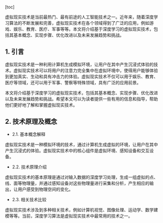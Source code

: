 
[toc]                    
                
                
虚拟现实技术是当前最热门、最有前途的人工智能技术之一。近年来，随着深度学习算法的不断发展和完善，虚拟现实技术在各个领域得到了广泛的应用，例如游戏、娱乐、教育、医疗、军事等等。本文将介绍基于深度学习的虚拟现实技术，包括其基本概念、实现步骤、优化改进以及未来发展趋势和挑战。

## 1. 引言

虚拟现实技术是一种利用计算机生成模拟环境，让用户在其中产生沉浸式体验的技术。虚拟现实技术可以将用户的注意力完全集中在虚拟环境中，使得用户能够体验到更加真实、生动和具有冲击力的体验。虚拟现实技术不仅可以用于娱乐、教育、医疗等领域，还可以用于军事、警察等特殊领域，具有广泛的应用前景。

本文将介绍基于深度学习的虚拟现实技术，包括其基本概念、实现步骤、优化改进以及未来发展趋势和挑战。希望本文可以为读者提供一些有用的信息和指导，帮助他们更好地了解和掌握虚拟现实技术。

## 2. 技术原理及概念

- 2.1. 基本概念解释

虚拟现实技术是一种模拟环境的技术，通过计算机生成虚拟的环境，让用户在其中产生沉浸式的体验。虚拟现实技术中的核心组件是虚拟环境、感知设备和交互设备。

- 2.2. 技术原理介绍

虚拟现实技术的基本原理是通过对输入数据的深度学习处理，生成一组虚拟的点、线、面等物理量，并通过感知设备对这些物理量进行采集和分析，产生相应的输出，让用户感受到物理空间的变化。

- 2.3. 相关技术比较

虚拟现实技术涉及到多种相关技术，例如计算机视觉、图像处理、运动学、数学建模等等。当前，深度学习算法是虚拟现实技术中最常用的技术之一。

